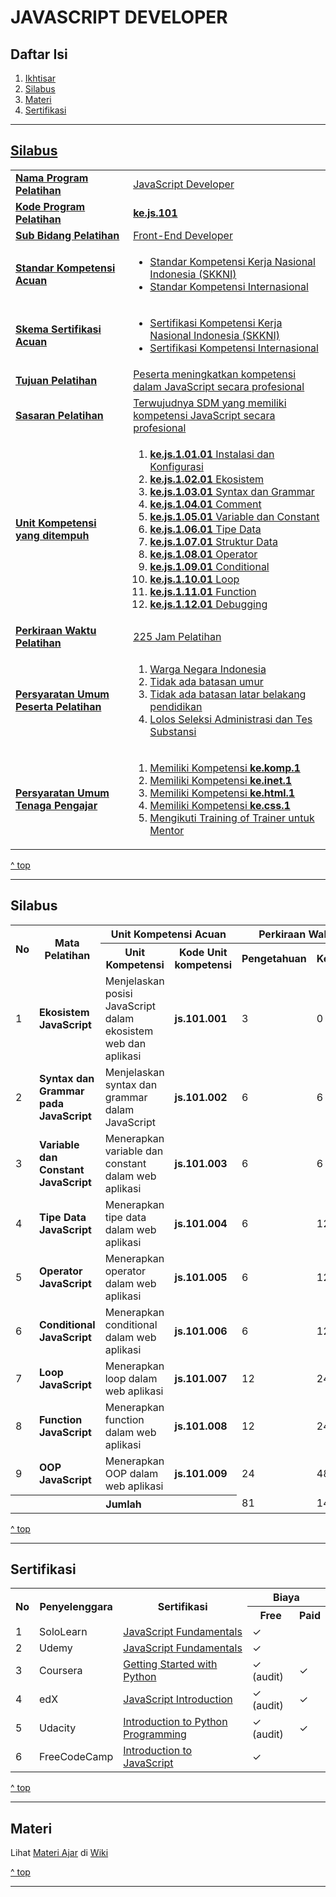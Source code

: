 <h1>JAVASCRIPT DEVELOPER</h1>

<h2 id="daftar-isi">Daftar Isi</h2>

<ol>
  <li><a href="#ikhtisar" title="Ikhtisar">Ikhtisar</li>
  <li><a href="#silabus" title="Silabus">Silabus</li>
  <li><a href="#materi" title="Materi">Materi</li>
  <li><a href="#sertifikasi" title="">Sertifikasi</li>
</ol>

<hr>

<h2>Silabus</h2>

<table>
  <tbody>
    <tr>
      <td><strong>Nama Program Pelatihan</strong></td>
      <td>JavaScript Developer</td>
    </tr>
    <tr>
      <td><strong>Kode Program Pelatihan</strong></td>
      <td><strong>ke.js.101</strong></td>
    </tr>
    <tr>
      <td><strong>Sub Bidang Pelatihan</strong></td>
      <td>Front-End Developer</td>
    </tr>
    <tr>
      <td><strong>Standar Kompetensi Acuan</strong></td>
      <td>
        <ul>
          <li>Standar Kompetensi Kerja Nasional Indonesia (SKKNI)</li>
          <li>Standar Kompetensi Internasional</li>
        </ul>
      </td>
    </tr>
    <tr>
      <td><strong>Skema Sertifikasi Acuan</strong></td>
      <td>
        <ul>
          <li>Sertifikasi Kompetensi Kerja Nasional Indonesia (SKKNI)</li>
          <li>Sertifikasi Kompetensi Internasional</li>
        </ul>
      </td>
    </tr>
    <tr>
      <td><strong>Tujuan Pelatihan</strong></td>
      <td>Peserta meningkatkan kompetensi dalam JavaScript secara profesional</td>
    </tr>
    <tr>
      <td><strong>Sasaran Pelatihan</strong></td>
      <td>Terwujudnya SDM yang memiliki kompetensi JavaScript secara profesional</td>
    </tr>
    <tr>
      <td><strong>Unit Kompetensi yang ditempuh</strong></td>
      <td>
        <ol>
          <li><strong>ke.js.1.01.01</strong> Instalasi dan Konfigurasi</li>
          <li><strong>ke.js.1.02.01</strong> Ekosistem</li>
          <li><strong>ke.js.1.03.01</strong> Syntax dan Grammar</li>
          <li><strong>ke.js.1.04.01</strong> Comment</li>
          <li><strong>ke.js.1.05.01</strong> Variable dan Constant</li>
          <li><strong>ke.js.1.06.01</strong> Tipe Data</li>
          <li><strong>ke.js.1.07.01</strong> Struktur Data</li>
          <li><strong>ke.js.1.08.01</strong> Operator</li>
          <li><strong>ke.js.1.09.01</strong> Conditional</li>
          <li><strong>ke.js.1.10.01</strong> Loop</li>
          <li><strong>ke.js.1.11.01</strong> Function</li>
          <li><strong>ke.js.1.12.01</strong> Debugging</li>
        </ol>
      </td>
    </tr>
    <tr>
      <td><strong>Perkiraan Waktu Pelatihan</th>
      <td>225 Jam Pelatihan</td>
    </tr>
    <tr>
      <td><strong>Persyaratan Umum Peserta Pelatihan</strong></td>
      <td>
        <ol>
          <li>Warga Negara Indonesia</li>
          <li>Tidak ada batasan umur</li>
          <li>Tidak ada batasan latar belakang pendidikan</li>
          <li>Lolos Seleksi Administrasi dan Tes Substansi</li>
        </ol>
      </td>
    </tr>
    <tr>
      <td><strong>Persyaratan Umum Tenaga Pengajar</strong></td>
      <td>
        <ol>
          <li>Memiliki Kompetensi <strong>ke.komp.1</strong></li>
          <li>Memiliki Kompetensi <strong>ke.inet.1</strong></li>
          <li>Memiliki Kompetensi <strong>ke.html.1</strong></li>
          <li>Memiliki Kompetensi <strong>ke.css.1</strong></li>
          <li>Mengikuti Training of Trainer untuk Mentor</li>
        </ol>
      </td>
    </tr>
  </tbody>
</table>

<a href="#daftar-isi" title="^ top">^ top</a>

<hr>

<h2>Silabus</h2>

<table>
  <tr>
    <th rowspan="2">No</th>
    <th rowspan="2">Mata Pelatihan</th>
    <th colspan="2">Unit Kompetensi Acuan</th>
    <th colspan="3">Perkiraan Waktu Pelatihan (JP)</th>
  </tr>
  <tr>
    <th>Unit Kompetensi</th>
    <th>Kode Unit kompetensi</th>
    <th>Pengetahuan</th>
    <th>Keterampilan</th>
    <th>Jumlah</th>
  </tr>
  <tr>
    <td>1</td>
    <td><strong>Ekosistem JavaScript</strong></td>
    <td>Menjelaskan posisi JavaScript dalam ekosistem web dan aplikasi</td>
    <td><strong>js.101.001</strong></td>
    <td>3</td>
    <td>0</td>
    <td>3</td>
  </tr>
  <tr>
    <td>2</td>
    <td><strong>Syntax dan Grammar pada JavaScript</strong></td>
    <td>Menjelaskan syntax dan grammar dalam JavaScript</td>
    <td><strong>js.101.002</strong></td>
    <td>6</td>
    <td>6</td>
    <td>12</td>
  </tr>
  <tr>
    <td>3</td>
    <td><strong>Variable dan Constant JavaScript</strong></td>
    <td>Menerapkan variable dan constant dalam web aplikasi</td>
    <td><strong>js.101.003</strong></td>
    <td>6</td>
    <td>6</td>
    <td>12</td>
  </tr>
  <tr>
    <td>4</td>
    <td><strong>Tipe Data JavaScript</strong></td>
    <td>Menerapkan tipe data dalam web aplikasi</td>
    <td><strong>js.101.004</strong></td>
    <td>6</td>
    <td>12</td>
    <td>18</td>
  </tr>
  <tr>
    <td>5</td>
    <td><strong>Operator JavaScript</strong></td>
    <td>Menerapkan operator dalam web aplikasi</td>
    <td><strong>js.101.005</strong></td>
    <td>6</td>
    <td>12</td>
    <td>18</td>
  </tr>
  <tr>
    <td>6</td>
    <td><strong>Conditional JavaScript</strong></td>
    <td>Menerapkan conditional dalam web aplikasi</td>
    <td><strong>js.101.006</strong></td>
    <td>6</td>
    <td>12</td>
    <td>18</td>
  </tr>
  <tr>
    <td>7</td>
    <td><strong>Loop JavaScript</strong></td>
    <td>Menerapkan loop dalam web aplikasi</td>
    <td><strong>js.101.007</strong></td>
    <td>12</td>
    <td>24</td>
    <td>36</td>
  </tr>
  <tr>
    <td>8</td>
    <td><strong>Function JavaScript</strong></td>
    <td>Menerapkan function dalam web aplikasi</td>
    <td><strong>js.101.008</strong></td>
    <td>12</td>
    <td>24</td>
    <td>36</td>
  </tr>
  <tr>
    <td>9</td>
    <td><strong>OOP JavaScript</strong></td>
    <td>Menerapkan OOP dalam web aplikasi</td>
    <td><strong>js.101.009</strong></td>
    <td>24</td>
    <td>48</td>
    <td>72</td>
  </tr>
  <tr>
    <th colspan="4">Jumlah</th>
    <td>81</td>
    <td>144</td>
    <td>225</td>
  </tr>
</table>

<a href="#daftar-isi" title="^ top">^ top</a>

<hr>

<h2 id="sertifikasi">Sertifikasi</h2>
<table>
  <tr>
    <tr>
    <th rowspan="2">No</th>
    <th rowspan="2">Penyelenggara</th>
    <th rowspan="2">Sertifikasi</th>
    <th colspan="2">Biaya</th>
  </tr>
  <tr>
    <th>Free</th>
    <th>Paid</th>
  </tr>
  <tr>
    <td>1</td>
    <td>SoloLearn</td>
    <td><a href="https://www.sololearn.com/Course/JavaScript/" title="JavaScript Fundamentals">JavaScript Fundamentals</a></td>
    <td>✓</td>
    <td></td>
  </tr>
  <tr>
    <td>2</td>
    <td>Udemy</td>
    <td><a href="https://www.udemy.com/course/javascriptfundamentals/" title="JavaScript Fundamentals">JavaScript Fundamentals</a></td>
    <td>✓</td>
    <td></td>
  </tr>
  <tr>
    <td>3</td>
    <td>Coursera</td>
    <td><a href="https://www.coursera.org/learn/python" title="Interactivity with JavaScript">Getting Started with Python</a></td>
    <td>✓ (audit)</td>
    <td>✓</td>
  </tr>
  <tr>
    <td>4</td>
    <td>edX</td>
    <td><a href="https://www.edx.org/course/javascript-introduction">JavaScript Introduction</a></td>
    <td>✓ (audit)</td>
    <td>✓</td>
  </tr>
  <tr>
    <td>5</td>
    <td>Udacity</td>
    <td><a href="https://www.udacity.com/course/introduction-to-python--ud1110" title="Introduction to Python Programming">Introduction to Python Programming</a></td>
    <td>✓ (audit)</td>
    <td>✓</td>
  </tr>
  <tr>
    <td>6</td>
    <td>FreeCodeCamp</td>
    <td><a href="https://www.freecodecamp.org/learn/javascript-algorithms-and-data-structures/basic-javascript/" title="Introduction to JavaScript">Introduction to JavaScript</a></td>
    <td>✓</td>
    <td></td>
  </tr>
</table>

<a href="#daftar-isi" title="^ top">^ top</a>

<hr>

<h2 id="materi">Materi</h2>

Lihat [Materi Ajar](https://github.com/kollaacademy/kurikulum-js/wiki) di [Wiki](https://github.com/kollaacademy/kurikulum-js/wiki)

<a href="#daftar-isi" title="^ top">^ top</a>

<hr>
